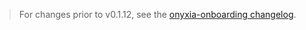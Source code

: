 > For changes prior to v0.1.12, see the [onyxia-onboarding changelog](https://github.com/onyxia-datalab/onyxia-onboarding/blob/main/CHANGELOG.md).
